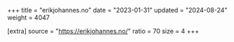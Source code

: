 +++
title = "erikjohannes.no"
date = "2023-01-31"
updated = "2024-08-24"
weight = 4047

[extra]
source = "https://erikjohannes.no/"
ratio = 70
size = 4
+++
